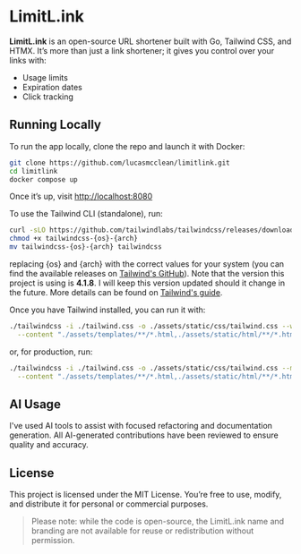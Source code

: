 # LimitL.ink

**LimitL.ink** is an open-source URL shortener built with Go, Tailwind CSS, and
HTMX. It’s more than just a link shortener; it gives you control over your
links with:

- Usage limits
- Expiration dates
- Click tracking

## Running Locally

To run the app locally, clone the repo and launch it with Docker:

```bash
git clone https://github.com/lucasmcclean/limitlink.git
cd limitlink
docker compose up
```

Once it’s up, visit [http://localhost:8080](http://localhost:8080)

To use the Tailwind CLI (standalone), run:

```bash
curl -sLO https://github.com/tailwindlabs/tailwindcss/releases/download/v4.1.8/tailwindcss-{os}-{arch}
chmod +x tailwindcss-{os}-{arch}
mv tailwindcss-{os}-{arch} tailwindcss
```

replacing {os} and {arch} with the correct values for your system (you can find
the available releases on
[Tailwind's GitHub](https://github.com/tailwindlabs/tailwindcss/releases/)).
Note that the version this project is using is **4.1.8**. I will keep this
version updated should it change in the future. More details can be found on
[Tailwind's guide](https://tailwindcss.com/blog/standalone-cli).

Once you have Tailwind installed, you can run it with:

```bash
./tailwindcss -i ./tailwind.css -o ./assets/static/css/tailwind.css --watch \
  --content "./assets/templates/**/*.html,./assets/static/html/**/*.html"
```

or, for production, run:

```bash
./tailwindcss -i ./tailwind.css -o ./assets/static/css/tailwind.css --minify \
  --content "./assets/templates/**/*.html,./assets/static/html/**/*.html"
```

## AI Usage

I've used AI tools to assist with focused refactoring and documentation
generation. All AI-generated contributions have been reviewed to ensure quality
and accuracy.

## License

This project is licensed under the MIT License. You’re free to use,
modify, and distribute it for personal or commercial purposes.

> Please note: while the code is open-source, the LimitL.ink name and
> branding are not available for reuse or redistribution without permission.
